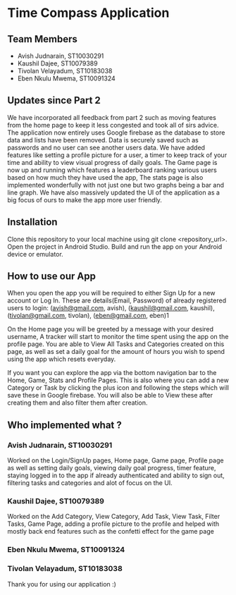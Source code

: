 # Time Compass Application 

## Team Members
- Avish Judnarain, ST10030291
- Kaushil Dajee, ST10079389
- Tivolan Velayadum, ST10183038
- Eben Nkulu Mwema, ST10091324

## Updates since Part 2
We have incorporated all feedback from part 2 such as moving features from the home page to keep it less congested and took all of sirs advice.
The application now entirely uses Google firebase as the database to store data and lists have been removed. Data is securely saved such as passwords and no user can see another users data. We have added features like setting a profile picture for a user, a timer to keep track of your time and ability to view visual progress of daily goals. The Game page is now up and running which features a leaderboard ranking various users based on how much they have used the app, The stats page is also implemented wonderfully with not just one but two graphs being a bar and line graph. We have also massively updated the UI of the application as a big focus of ours to make the app more user friendly.

## Installation
Clone this repository to your local machine using git clone <repository_url>.
Open the project in Android Studio.
Build and run the app on your Android device or emulator.

## How to use our App
When you open the app you will be required to either Sign Up for a new account or Log In. 
These are details(Email, Password) of already registered users to login:
  (avish@gmail.com, avish),
  (kaushil@gmail.com, kaushil),
  (tivolan@gmail.com, tivolan),
  (eben@gmail.com, eben)1

On the Home page you will be greeted by a message with your desired username,
A tracker will start to monitor the time spent using the app on the profile page.
You are able to View All Tasks and Categories created on this page, as well as
set a daily goal for the amount of hours you wish to spend using the app which resets everyday.

If you want you can explore the app via the bottom navigation bar to the Home, Game, Stats and Profile Pages.
This is also where you can add a new Category or Task by clicking the plus icon and following the steps which will save these in Google firebase.
You will also be able to View these after creating them and also filter them after creation.

## Who implemented what ?
### Avish Judnarain, ST10030291
Worked on the Login/SignUp pages, Home page, Game page, Profile page as well as setting daily goals, viewing daily goal progress, timer feature, 
staying logged in to the app if already authenticated and ability to sign out, filtering tasks and categories and alot of focus on the UI.
### Kaushil Dajee, ST10079389
Worked on the Add Category, View Category, Add Task, View Task, Filter Tasks, Game Page, adding a profile picture to the profile and helped with mostly back end features such as the confetti effect for the game page

### Eben Nkulu Mwema, ST10091324

### Tivolan Velayadum, ST10183038

Thank you for using our application :) 
